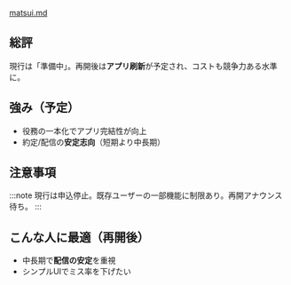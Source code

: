 [matsui.md](https://github.com/user-attachments/files/22416418/matsui.md)
## 総評
現行は「準備中」。再開後は**アプリ刷新**が予定され、コストも競争力ある水準に。

## 強み（予定）
- 役務の一本化でアプリ完結性が向上
- 約定/配信の**安定志向**（短期より中長期）

## 注意事項
:::note
現行は申込停止。既存ユーザーの一部機能に制限あり。再開アナウンス待ち。
:::

## こんな人に最適（再開後）
- 中長期で**配信の安定**を重視
- シンプルUIでミス率を下げたい
